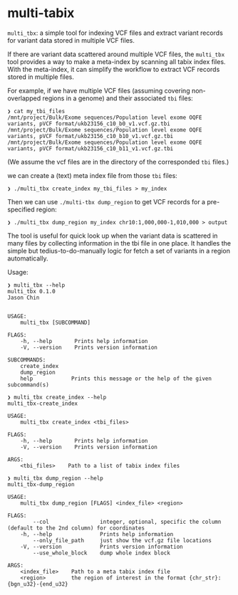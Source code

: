 multi-tabix
================

`multi_tbx`: a simple tool for indexing VCF files and extract variant records for variant data stored in multiple VCF files.

If there are variant data scattered around multiple VCF files, the `multi_tbx` tool provides a way to make a meta-index by
scanning all tabix index files. With the meta-index, it can simplify the workflow to extract VCF records stored in multiple files.

For example, if we have multiple VCF files (assuming covering non-overlapped regions in a genome) and their associated `tbi` files:

```
❯ cat my_tbi_files
/mnt/project/Bulk/Exome sequences/Population level exome OQFE variants, pVCF format/ukb23156_c10_b0_v1.vcf.gz.tbi
/mnt/project/Bulk/Exome sequences/Population level exome OQFE variants, pVCF format/ukb23156_c10_b10_v1.vcf.gz.tbi
/mnt/project/Bulk/Exome sequences/Population level exome OQFE variants, pVCF format/ukb23156_c10_b11_v1.vcf.gz.tbi
```

(We assume the vcf files are in the directory of the corresponded `tbi` files.)

we can create a (text) meta index file from those `tbi` files:

```
❯ ./multi_tbx create_index my_tbi_files > my_index
```

Then we can use `./multi-tbx dump_region` to get VCF records for a pre-specified region:
```
❯ ./multi_tbx dump_region my_index chr10:1,000,000-1,010,000 > output
```

The tool is useful for quick look up when the variant data is scattered in many files by collecting information in the tbi file in one place. It handles the simple but tedius-to-do-manually logic for fetch a set of variants in a region automatically.


Usage:

```
❯ multi_tbx --help
multi_tbx 0.1.0
Jason Chin


USAGE:
    multi_tbx [SUBCOMMAND]

FLAGS:
    -h, --help       Prints help information
    -V, --version    Prints version information

SUBCOMMANDS:
    create_index
    dump_region
    help            Prints this message or the help of the given subcommand(s)
```

```
❯ multi_tbx create_index --help
multi_tbx-create_index

USAGE:
    multi_tbx create_index <tbi_files>

FLAGS:
    -h, --help       Prints help information
    -V, --version    Prints version information

ARGS:
    <tbi_files>    Path to a list of tabix index files
```

```
❯ multi_tbx dump_region --help
multi_tbx-dump_region

USAGE:
    multi_tbx dump_region [FLAGS] <index_file> <region>

FLAGS:
        --col                integer, optional, specific the column (default to the 2nd column) for coordinates
    -h, --help               Prints help information
        --only_file_path     just show the vcf.gz file locations
    -V, --version            Prints version information
        --use_whole_block    dump whole index block

ARGS:
    <index_file>    Path to a meta tabix index file
    <region>        the region of interest in the format {chr_str}:{bgn_u32}-{end_u32}
```
